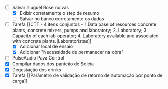 - [ ] Salvar aluguel Rose noivas
	- [x] Exibir corretamente o step de resumo
	- [ ] Salvar no banco corretamente os dados
- [ ] Tarefa [[CTT - 4 itens conjuntos - 1.Data base of resources concrete plants, concrete mixers, pumps and laboratory; 2. Laboratory; 3. Capacity of each lab operator; 4. Laboratory available and associated with concrete plants.|Laboratoristas]]
	- [x] Adicionar local de ensaio
	- [x] Adicionar "Necessidade de permanecer na obra"
- [ ] PulseAudio Pava Control
- [x] Compilar dados dos panteão de Soleia
- [x] Degustação dos drinks
- [x] Tarefa [[Parâmetro de validação de retorno de automação por ponto de carga]]